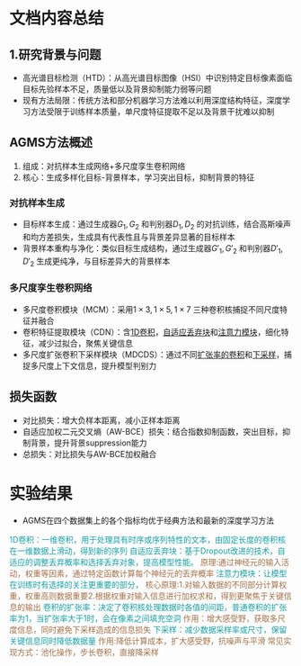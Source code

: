 # 文档内容总结
## 1.研究背景与问题
- 高光谱目标检测（HTD）：从高光谱目标图像（HSI）中识别特定目标像素面临目标先验样本不足，质量低以及背景抑制能力弱等问题
- 现有方法局限：传统方法和部分机器学习方法难以利用深度结构特征，深度学习方法受限于训练样本质量，单尺度特征提取不足以及背景干扰难以抑制
## AGMS方法概述
1. 组成：对抗样本生成网络+多尺度孪生卷积网络
2. 核心：生成多样化目标-背景样本，学习突出目标，抑制背景的特征
### 对抗样本生成
- 目标样本生成：通过生成器$G_1,G_2$ 和判别器$D_1,D_2$ 的对抗训练，结合高斯噪声和均方差损失，生成具有代表性且与背景差异显著的目标样本
- 背景样本重构与净化：类似目标生成结构，通过生成器$G'_1,G'_2$ 和判别器$D'_1,D'_2$ 生成更纯净，与目标差异大的背景样本
### 多尺度孪生卷积网络
- 多尺度卷积模块（MCM）：采用$1\times3,1\times5,1\times7$ 三种卷积核捕捉不同尺度特征并融合
- 卷积特征提取模块（CDN）：含[1D卷积](#1 )，[自适应丢弃块](#2)和[注意力模块](#3)，细化特征，减少过拟合，聚焦关键信息
- 多尺度扩张卷积下采样模块（MDCDS）：通过不同[扩张率的卷积](#4)和[下采样](#5)，捕捉多尺度上下文信息，提升模型判别力
## 损失函数
- 对比损失：增大负样本距离，减小正样本距离
- 自适应加权二元交叉熵（AW-BCE）损失：结合指数抑制函数，突出目标，抑制背景，提升背景suppression能力
- 总损失：对比损失与AW-BCE加权融合
# 实验结果
- AGMS在四个数据集上的各个指标均优于经典方法和最新的深度学习方法

<a id="1"></a>
<font color='14a1a7'>1D卷积：一维卷积，用于处理具有时序或序列特性的文本，由固定长度的卷积核在一维数据上滑动，得到新的序列</font>
<a id='2'></a>
<font color="14a1a7">自适应丢弃块：基于Dropout改进的技术，自适应的调整丢弃概率和选择丢弃对象，提高模型性能。</font>
<font color='a37047'>原理:通过神经元的输入活动，权重等因素，通过特定函数计算每个神经元的丢弃概率</font>
<a id='3'></a>
<font color='14a1a7'>注意力模块：让模型在训练时有选择的关注更重要的部分，</font>
<font color='a37047'>核心原理:1.对输入数据的不同部分计算权重，权重高则数据重要2.根据权重对输入信息进行加权求和，得到更聚焦于关键信息的输出</font>
<a id="4"></a>
<font color='14a1a7'>卷积的扩张率：决定了卷积核处理数据时各值的间距，普通卷积的扩张率为1，当扩张率大于1时，会在像素之间填充空洞</font>
<font color='a37047'>作用：增大感受野，获取多尺度信息，同时避免下采样造成的信息损失</font>
<a id="5"></a>
<font color="14a1a7">下采样：减少数据采样率或尺寸，保留关键信息同时降低数据量</font>
<font color='a37047'>作用:降低计算成本，扩大感受野，抗噪声与平滑</font>
<font color='a37047'>常见实现方式：池化操作，步长卷积，直接降采样</font>
